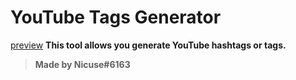 # YouTube Tags Generator
[preview](https://cdn.discordapp.com/attachments/944941820373270528/1063905765921914900/image.png)
**This tool allows you generate YouTube hashtags or tags.**
> **Made by Nicuse#6163**
